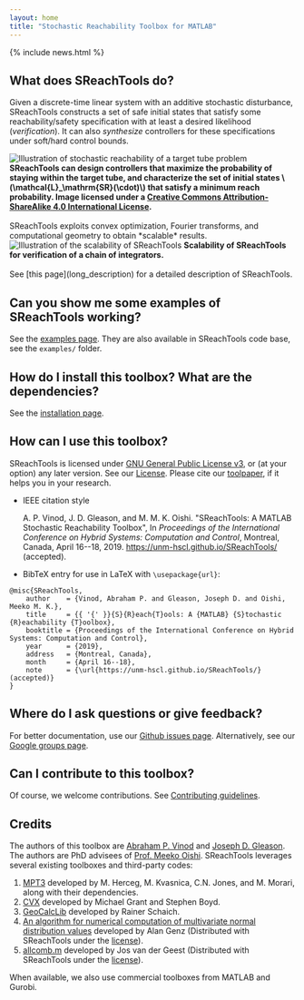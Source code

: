```yaml
---
layout: home
title: "Stochastic Reachability Toolbox for MATLAB"
---
```


{% include news.html %}


## What does SReachTools do? 

Given a discrete-time linear system with an additive stochastic disturbance,
SReachTools constructs a set of safe initial states that satisfy some
reachability/safety specification with at least a desired likelihood
(*verification*). It can also *synthesize* controllers for these specifications
under soft/hard control bounds. 
<div class="desc-figure">
    <img src="{{ "/assets/stochTubeCartoon.png" | absolute_url }}"
    alt="Illustration of stochastic reachability of a target tube problem"/>
    <b>SReachTools can design controllers that maximize the probability of
    staying within the target tube, and characterize the set of initial states
    \(\mathcal{L}_\mathrm{SR}(\cdot)\) that satisfy a minimum reach
    probability. Image licensed under a <a rel="license"
    href="http://creativecommons.org/licenses/by-sa/4.0/">Creative Commons
    Attribution-ShareAlike 4.0 International License</a>.</b>
</div>
<br>
SReachTools exploits convex optimization, Fourier transforms, and computational
geometry to obtain *scalable* results. 
<div class="desc-figure">
    <img src="{{ "/assets/scalability.png" | absolute_url }}" alt="Illustration
    of the scalability of SReachTools"/>
    <b>Scalability of SReachTools for verification of a chain of
    integrators.</b>
</div>
<br>
See [this page](long_description) for a detailed description of SReachTools.

## Can you show me some examples of SReachTools working? 

See the [examples page](https://unm-hscl.github.io/SReachTools/examples/). They
are also available in SReachTools code base, see the `examples/` folder. 

## How do I install this toolbox? What are the dependencies?

See the [installation page](installation). 
<!--Where do I get the source code from?-->
<!--See our [Github repository](https://github.com/unm-hscl/SReachTools), or our-->
<!--[release page](https://github.com/unm-hscl/SReachTools/releases) for zip files. -->

## How can I use this toolbox?

SReachTools is licensed under [GNU General Public License
v3](https://www.gnu.org/licenses/), or (at your option) any later version.  See
our [License](license/).  Please cite our
[toolpaper](https://github.com/unm-hscl/SReachTools/raw/master/SReachTools.pdf),
if it helps you in your research. 
- IEEE citation style

  A. P. Vinod, J. D. Gleason, and M. M. K. Oishi. "SReachTools: A MATLAB
  Stochastic Reachability Toolbox", In _Proceedings of the  International
  Conference on Hybrid Systems: Computation and Control_, Montreal, Canada,
  April 16--18, 2019. https://unm-hscl.github.io/SReachTools/ (accepted).

- BibTeX entry for use in LaTeX with `\usepackage{url}`: 
```
@misc{SReachTools,
    author    = {Vinod, Abraham P. and Gleason, Joseph D. and Oishi, Meeko M. K.},
    title     = {{ '{' }}{S}{R}each{T}ools: A {MATLAB} {S}tochastic {R}eachability {T}oolbox},
    booktitle = {Proceedings of the International Conference on Hybrid Systems: Computation and Control},
    year      = {2019},
    address   = {Montreal, Canada},
    month     = {April 16--18},
    note      = {\url{https://unm-hscl.github.io/SReachTools/} (accepted)}
}
```

## Where do I ask questions or give feedback? 

For better documentation, use our [Github issues
page](https://github.com/unm-hscl/SReachTools/issues).  Alternatively, see our
[Google groups page](https://groups.google.com/d/forum/sreachtools).


## Can I contribute to this toolbox?

Of course, we welcome contributions. See [Contributing guidelines](contributing/). 

## Credits

The authors of this toolbox are [Abraham P. Vinod](https://abyvinod.github.io/)
and [Joseph D.  Gleason](http://www.unm.edu/~gleasonj/). The authors are PhD
advisees of [Prof. Meeko Oishi](http://www.unm.edu/~oishi/).  SReachTools
leverages several existing toolboxes and third-party codes:
1. [MPT3](https://www.mpt3.org/) developed by M. Herceg, M. Kvasnica, C.N.
   Jones, and M. Morari, along with their dependencies.
2. [CVX](http://cvxr.com/cvx/) developed by Michael Grant and Stephen Boyd.
3. [GeoCalcLib](http://worc4021.github.io/GeoCalcLib/) developed by Rainer
   Schaich.
4. [An algorithm for numerical computation of multivariate normal distribution values](http://www.math.wsu.edu/faculty/genz/software/matlab/qscmvnv.m) developed by Alan Genz (Distributed with SReachTools under the [license](https://unm-hscl.github.io/SReachTools/docs/src/helperFunctions/qscmvnv/)).
5. [allcomb.m](https://www.mathworks.com/matlabcentral/fileexchange/10064-allcomb-varargin)
developed by Jos van der Geest (Distributed with SReachTools under the [license](https://unm-hscl.github.io/SReachTools/docs/src/helperFunctions/allcomb/#license)).

When available, we also use commercial toolboxes from MATLAB and Gurobi.
